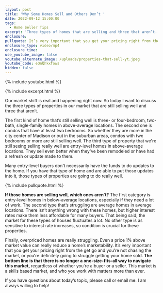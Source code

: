 ```yaml
---
layout: post
title: 'Why Some Homes Sell and Others Don’t '
date: 2022-09-12 15:00:00
tags:
  - Home Seller Tips
excerpt: 'Three types of homes that are selling and three that aren’t. '
enclosure:
pullquote: It’s very important that you get your pricing right from the get go.
enclosure_type: video/mp4
enclosure_time:
use_youtube_image: false
youtube_alternate_image: /uploads/properties-that-sell-yt.jpeg
youtube_code: eQnQhkxfows
hidden: false
---
```

{% include youtube.html %}

{% include excerpt.html %}

Our market shift is real and happening right now. So today I want to discuss the three types of properties in our market that are still selling well and three that aren’t.

The first kind of home that’s still selling well is three- or four-bedroom, two-bath, single-family homes in above-average locations. The second one is condos that have at least two bedrooms. So whether they are more in the city center of Madison or out in the suburban areas, condos with two bedrooms or more are still selling well. The third type of property that we're still seeing selling really well are entry-level homes in above-average locations. They sell even better when they've been remodeled or have had a refresh or update made to them.

Many entry-level buyers don't necessarily have the funds to do updates to the home. If you have that type of home and are able to put those updates into it, those types of properties are going to do really well.&nbsp;

{% include pullquote.html %}

**If those homes are selling well, which ones aren’t?** The first category is entry-level homes in below-average locations, especially if they need a lot of work. The second type that’s struggling are average homes in average locations. There isn’t anything wrong with these homes, but higher interest rates make them less affordable for many buyers. That being said, the market for these types of houses fluctuates a lot. No other type is as sensitive to interest rate increases, so condition is crucial for these properties.&nbsp;

Finally, overpriced homes are really struggling. Even a price 1% above market value can really reduce a home’s marketability. It’s very important that you get your pricing right from the get go and you're not chasing the market, or you're definitely going to struggle getting your home sold. **The bottom line is that there is no longer a one-size-fits-all way to navigate this market,** regardless of whether you're a buyer or a seller. This market is a skills based market, and who you work with matters more than ever.

If you have questions about today’s topic, please call or email me. I am always willing to help\!